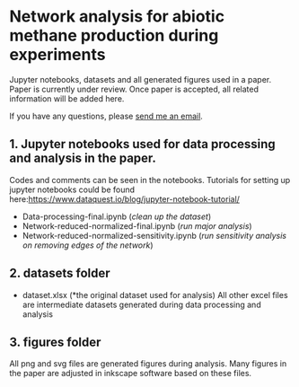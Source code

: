 # Network analysis for abiotic methane production during experiments
Jupyter notebooks, datasets and all generated figures used in a paper. Paper is currently under review. Once paper is accepted, all related information will be added here.

If you have any questions, please [send me an email](mailto:fanghuang007@gmail.com).

## 1. Jupyter notebooks used for data processing and analysis in the paper.

Codes and comments can be seen in the notebooks. Tutorials for setting up jupyter notebooks could be found here:https://www.dataquest.io/blog/jupyter-notebook-tutorial/
- Data-processing-final.ipynb (*clean up the dataset*)
- Network-reduced-normalized-final.ipynb (*run major analysis*) 
- Network-reduced-normalized-sensitivity.ipynb (*run sensitivity analysis on removing edges of the network*)

## 2. datasets folder
- dataset.xlsx (*the original dataset used for analysis)
All other excel files are intermediate datasets generated during data processing and analysis

## 3. figures folder
All png and svg files are generated figures during analysis. Many figures in the paper are adjusted in inkscape software based on these files.  
